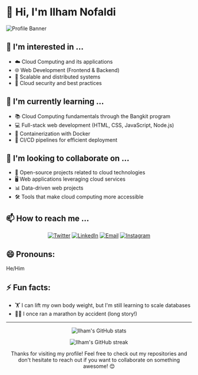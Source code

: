 # 👋 Hi, I'm Ilham Nofaldi

![Profile Banner](https://media.licdn.com/dms/image/v2/D5616AQFEeIJDLf4WpA/profile-displaybackgroundimage-shrink_350_1400/profile-displaybackgroundimage-shrink_350_1400/0/1727808978893?e=1736985600&v=beta&t=Uy95FN1sQ5oer-bbm6A1ag987AOcke1TnNaRDgZ_UfM)

## 👀 I'm interested in ...
- ☁️ Cloud Computing and its applications
- 🌐 Web Development (Frontend & Backend)
- 🚀 Scalable and distributed systems
- 🔐 Cloud security and best practices

## 🌱 I'm currently learning ...
- 📚 Cloud Computing fundamentals through the Bangkit program
- 💻 Full-stack web development (HTML, CSS, JavaScript, Node.js)
- 🐳 Containerization with Docker
- 🔧 CI/CD pipelines for efficient deployment

## 💞️ I'm looking to collaborate on ...
- 🌟 Open-source projects related to cloud technologies
- 🖥️ Web applications leveraging cloud services
- 📊 Data-driven web projects
- 🛠️ Tools that make cloud computing more accessible

## 📫 How to reach me ...
<p align="center">
  <a href="https://twitter.com/ilhamnofaldi"><img src="https://img.shields.io/badge/Twitter-1DA1F2?style=for-the-badge&logo=twitter&logoColor=white" alt="Twitter"></a>
  <a href="https://www.linkedin.com/in/ilhamnofaldi/"><img src="https://img.shields.io/badge/LinkedIn-0077B5?style=for-the-badge&logo=linkedin&logoColor=white" alt="LinkedIn"></a>
  <a href="mailto:ilhamnofaldi@gmail.com"><img src="https://img.shields.io/badge/Email-D14836?style=for-the-badge&logo=gmail&logoColor=white" alt="Email"></a>
  <a href="https://www.instagram.com/ilhamnofaldi/"><img src="https://img.shields.io/badge/instagram-D14836?style=for-the-badge&logo=instagram&logoColor=white" alt="Instagram"></a>
</p>

## 😄 Pronouns:
He/Him

## ⚡ Fun facts:
- 🏋️ I can lift my own body weight, but I'm still learning to scale databases
- 🏃‍♂️ I once ran a marathon by accident (long story!)

---

<p align="center">
  <img src="https://github-readme-stats.vercel.app/api?username=ilhamnofaldi&show_icons=true&theme=radical" alt="Ilham's GitHub stats">
</p>

<p align="center">
  <img src="https://github-readme-streak-stats.herokuapp.com/?user=ilhamnofaldi&theme=dark" alt="Ilham's GitHub streak">
</p>

<p align="center">
  Thanks for visiting my profile! Feel free to check out my repositories and don't hesitate to reach out if you want to collaborate on something awesome! 😊
</p>
